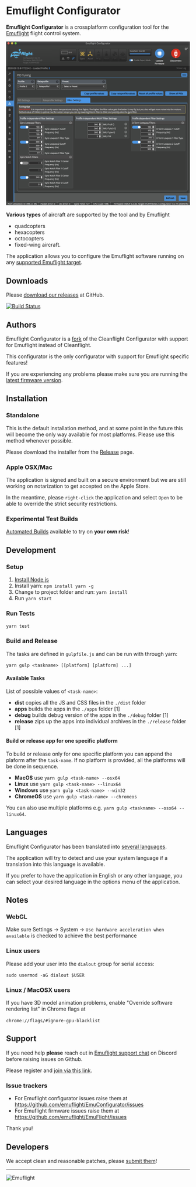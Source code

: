 # Emuflight Configurator

**Emuflight Configurator** is a crossplatform configuration tool for the [Emuflight](https://github.com/emuflight) flight control system.

![Emuflight](.github/screenshot.png)

**Various types** of aircraft are supported by the tool and by Emuflight

 * quadcopters
 * hexacopters
 * octocopters
 * fixed-wing aircraft.

The application allows you to configure the Emuflight software running on any [supported Emuflight target](https://github.com/emuflight/EmuFlight/tree/master/src/main/target).

## Downloads

Please [download our releases](https://github.com/emuflight/EmuConfigurator/releases) at GitHub.

[![Build Status](https://travis-ci.org/emuflight/EmuConfigurator.svg?branch=master)](https://travis-ci.org/emuflight/EmuConfigurator)

## Authors

Emuflight Configurator is a [fork](#credits) of the Cleanflight Configurator with support for Emuflight instead of Cleanflight.

This configurator is the only configurator with support for Emuflight specific features!

If you are experiencing any problems please make sure you are running the [latest firmware version](https://github.com/emuflight/EmuFlight/releases).

## Installation

### Standalone

This is the default installation method, and at some point in the future this will become the only way available for most platforms. Please use this method whenever possible.

Please download the installer from the [Release](https://github.com/emuflight/EmuConfigurator/releases) page.

### Apple OSX/Mac

The application is signed and built on a secure environment but we are still working on notarization to get accepted on the Apple Store.

In the meantime, please `right-click` the application and select `Open` to be able to override the strict security restrictions.

### Experimental Test Builds

[Automated Builds](https://dl.bintray.com/emuflight/dev_cfg/) available to try on **your own risk**!

## Development

### Setup

 1. [Install Node.js](https://nodejs.org/en/download/package-manager/)
 2. Install yarn: `npm install yarn -g`
 3. Change to project folder and run: `yarn install`
 4. Run `yarn start`

### Run Tests

```shell
yarn test
```

### Build and Release

The tasks are defined in `gulpfile.js` and can be run with through yarn:

```shell
yarn gulp <taskname> [[platform] [platform] ...]
```

#### Available Tasks

List of possible values of `<task-name>`:

 * **dist** copies all the JS and CSS files in the `./dist` folder
 * **apps** builds the apps in the `./apps` folder [1]
 * **debug** builds debug version of the apps in the `./debug` folder [1]
 * **release** zips up the apps into individual archives in the `./release` folder [1]

#### Build or release app for one specific platform

To build or release only for one specific platform you can append the plaform after the `task-name`.
If no platform is provided, all the platforms will be done in sequence.

 * **MacOS** use `yarn gulp <task-name> --osx64`
 * **Linux** use `yarn gulp <task-name> --linux64`
 * **Windows** use `yarn gulp <task-name> --win32`
 * **ChromeOS** use `yarn gulp <task-name> --chromeos`

You can also use multiple platforms e.g. `yarn gulp <taskname> --osx64 --linux64`.

## Languages

Emuflight Configurator has been translated into [several languages](https://github.com/emuflight/EmuConfigurator/tree/master/locales).

The application will try to detect and use your system language if a translation into this language is available.

If you prefer to have the application in English or any other language, you can select your desired language in the options menu of the application.

## Notes

### WebGL

Make sure Settings -> System -> `Use hardware acceleration when available` is checked to achieve the best performance

### Linux users

Please add your user into the `dialout` group for serial access:

```shell
sudo usermod -aG dialout $USER
```

### Linux / MacOSX users

If you have 3D model animation problems, enable "Override software rendering list" in Chrome flags at

`chrome://flags/#ignore-gpu-blacklist`

## Support

If you need help __please__ reach out in [Emuflight support chat](https://discordapp.com/channels/547211754845765635/596913667447062547) on Discord before raising issues on Github.

Please register and [join via this link](https://discord.gg/gdP9CwE).

### Issue trackers

 * For Emuflight configurator issues raise them at
   https://github.com/emuflight/EmuConfigurator/issues
 * For Emuflight firmware issues raise them at
   https://github.com/emuflight/EmuFlight/issues

Thank you!

## Developers

We accept clean and reasonable patches, please [submit them](https://github.com/emuflight/EmuConfigurator/pulls)!

---

![Emuflight](.github/EmuFlight.png)
